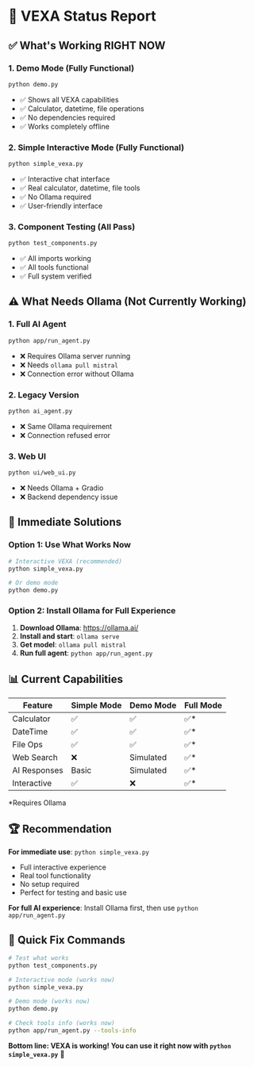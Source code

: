 # 🚀 VEXA Status Report

## ✅ **What's Working RIGHT NOW**

### 1. **Demo Mode** (Fully Functional)
```bash
python demo.py
```
- ✅ Shows all VEXA capabilities
- ✅ Calculator, datetime, file operations
- ✅ No dependencies required
- ✅ Works completely offline

### 2. **Simple Interactive Mode** (Fully Functional)
```bash
python simple_vexa.py
```
- ✅ Interactive chat interface
- ✅ Real calculator, datetime, file tools
- ✅ No Ollama required
- ✅ User-friendly interface

### 3. **Component Testing** (All Pass)
```bash
python test_components.py
```
- ✅ All imports working
- ✅ All tools functional
- ✅ Full system verified

## ⚠️ **What Needs Ollama** (Not Currently Working)

### 1. **Full AI Agent**
```bash
python app/run_agent.py
```
- ❌ Requires Ollama server running
- ❌ Needs `ollama pull mistral` 
- ❌ Connection error without Ollama

### 2. **Legacy Version**
```bash
python ai_agent.py
```
- ❌ Same Ollama requirement
- ❌ Connection refused error

### 3. **Web UI**
```bash
python ui/web_ui.py
```
- ❌ Needs Ollama + Gradio
- ❌ Backend dependency issue

## 🎯 **Immediate Solutions**

### **Option 1: Use What Works Now**
```bash
# Interactive VEXA (recommended)
python simple_vexa.py

# Or demo mode
python demo.py
```

### **Option 2: Install Ollama for Full Experience**
1. **Download Ollama**: https://ollama.ai/
2. **Install and start**: `ollama serve`
3. **Get model**: `ollama pull mistral` 
4. **Run full agent**: `python app/run_agent.py`

## 📊 **Current Capabilities**

| Feature | Simple Mode | Demo Mode | Full Mode |
|---------|-------------|-----------|-----------|
| Calculator | ✅ | ✅ | ✅* |
| DateTime | ✅ | ✅ | ✅* |
| File Ops | ✅ | ✅ | ✅* |
| Web Search | ❌ | Simulated | ✅* |
| AI Responses | Basic | Simulated | ✅* |
| Interactive | ✅ | ❌ | ✅* |

*Requires Ollama

## 🏆 **Recommendation**

**For immediate use**: `python simple_vexa.py`
- Full interactive experience
- Real tool functionality  
- No setup required
- Perfect for testing and basic use

**For full AI experience**: Install Ollama first, then use `python app/run_agent.py`

## 🔧 **Quick Fix Commands**

```bash
# Test what works
python test_components.py

# Interactive mode (works now)
python simple_vexa.py

# Demo mode (works now)  
python demo.py

# Check tools info (works now)
python app/run_agent.py --tools-info
```

**Bottom line: VEXA is working! You can use it right now with `python simple_vexa.py`** 🎉
